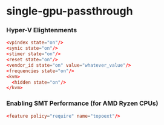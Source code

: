 # single-gpu-passthrough

### Hyper-V Elightenments
```conf
<vpindex state="on"/>
<synic state="on"/>
<stimer state="on"/>
<reset state="on"/>
<vendor_id state="on" value="whatever_value"/>
<frequencies state="on"/>
<kvm>
  <hidden state="on"/>
</kvm>
```

### Enabling SMT Performance (for AMD Ryzen CPUs)
```conf
<feature policy="require" name="topoext"/>
```
